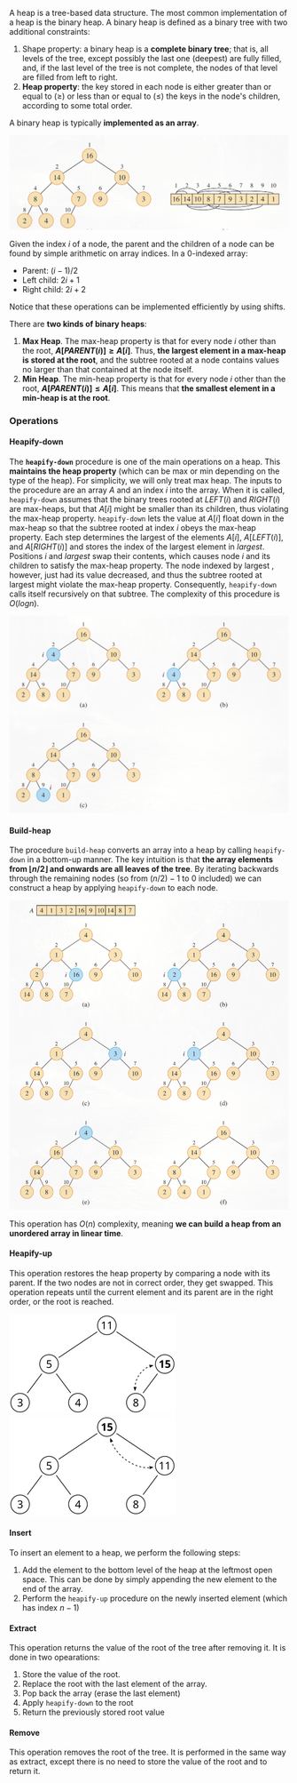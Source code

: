 A heap is a tree-based data structure. The most common implementation of a heap is the binary heap. A binary heap is defined as a binary tree with two additional constraints:

1.  Shape property: a binary heap is a **complete binary tree**; that is, all levels of the tree, except possibly the last one (deepest) are fully filled, and, if the last level of the tree is not complete, the nodes of that level are filled from left to right.
2.  **Heap property**: the key stored in each node is either greater than or equal to (≥) or less than or equal to (≤) the keys in the node's children, according to some total order.

A binary heap is typically **implemented as an array**.

![b2a1582b544bc6f6d064ae384e88cbdb.png](../_resources/b2a1582b544bc6f6d064ae384e88cbdb.png)

Given the index $i$ of a node, the parent and the children of a node can be found by simple arithmetic on array indices. In a 0-indexed array:

- Parent: $(i-1) / 2$
- Left child: $2i + 1$
- Right child: $2i + 2$

Notice that these operations can be implemented efficiently by using shifts.

There are **two kinds of binary heaps**:

1.  **Max Heap**. The max-heap property is that for every node $i$ other than the root, **$A[PARENT(i)]≥A[i]$**. Thus, **the largest element in a max-heap is stored at the root**, and the subtree rooted at a node contains values no larger than that contained at the node itself.
2.  **Min Heap**. The min-heap property is that for every node $i$ other than the root, **$A[PARENT(i)]≤A[i]$**. This means that **the smallest element in a min-heap is at the root**.

### Operations

#### Heapify-down

The **`heapify-down`** procedure is one of the main operations on a heap. This **maintains the heap property** (which can be max or min depending on the type of the heap). For simplicity, we will only treat max heap. The inputs to the procedure are an array $A$ and an index $i$ into the array. When it is called, `heapify-down` assumes that the binary trees rooted at $LEFT(i)$ and $RIGHT(i)$ are max-heaps, but that $A[i]$ might be smaller than its children, thus violating the max-heap property. `heapify-down` lets the value at $A[i]$ float down in the max-heap so that the subtree rooted at index $i$ obeys the max-heap property. Each step determines the largest of the elements $A[i]$, $A[LEFT(i)]$, and $A[RIGHT(i)]$ and stores the index of the largest element in $largest$. Positions $i$ and $largest$ swap their contents, which causes node $i$ and its children to satisfy the max-heap property. The node indexed by largest , however, just had its value decreased, and thus the subtree rooted at largest might violate the max-heap property. Consequently, `heapify-down` calls itself recursively on that subtree. The complexity of this procedure is $O(log n)$.

![96fbd7f23494ce404394601e7d9b0a86.png](../_resources/96fbd7f23494ce404394601e7d9b0a86.png)

#### Build-heap

The procedure `build-heap` converts an array into a heap by calling `heapify-down` in a bottom-up manner. The key intuition is that **the array elements from $⌊n/2⌋$ and onwards are all leaves of the tree**. By iterating backwards through the remaining nodes (so from $(n/2)-1$ to $0$ included) we can construct a heap by applying `heapify-down` to each node.

![421623d2353ce11d4ba0919ed563d39f.png](../_resources/421623d2353ce11d4ba0919ed563d39f.png)

This operation has $O(n)$ complexity, meaning **we can build a heap from an unordered array in linear time**.

#### Heapify-up

This operation restores the heap property by comparing a node with its parent. If the two nodes are not in correct order, they get swapped. This operation repeats until the current element and its parent are in the right order, or the root is reached.

![e6897be9bb041678f28ea227760d4ecb.png](../_resources/e6897be9bb041678f28ea227760d4ecb.png)  
![87fc755f5d158f47dfb6d56c0f6c5e7a.png](../_resources/87fc755f5d158f47dfb6d56c0f6c5e7a.png)

#### Insert

To insert an element to a heap, we perform the following steps:

1.  Add the element to the bottom level of the heap at the leftmost open space. This can be done by simply appending the new element to the end of the array.
2.  Perform the `heapify-up` procedure on the newly inserted element (which has index $n-1$)

#### Extract

This operation returns the value of the root of the tree after removing it. It is done in two opearations:

1.  Store the value of the root.
2.  Replace the root with the last element of the array.
3.  Pop back the array (erase the last element)
4.  Apply `heapify-down` to the root
5.  Return the previously stored root value

#### Remove

This operation removes the root of the tree. It is performed in the same way as extract, except there is no need to store the value of the root and to return it.